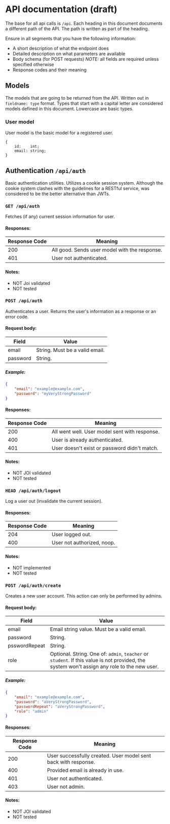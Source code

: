 # API documentation (draft)

The base for all api calls is `/api`. Each heading in this document documents a different
path of the API. The path is written as part of the heading.

Ensure in all segments that you have the following information:
* A short description of what the endpoint does
* Detailed description on what parameters are available
* Body schema (for POST requests) *NOTE:* all fields are required unless specified otherwise
* Response codes and their meaning



## Models
The models that are going to be returned from the API. Written out in `fieldname: type` format. Types that start with
a capital letter are considered models defined in this document. Lowercase are basic types.

### User model
User model is the basic model for a registered user.

```
{
    id:    int;
    email: string;
}
```



## Authentication `/api/auth`
Basic authentication utilities. Utilizes a cookie session system. Although the cookie system clashes with the guidelines
for a RESTful service, was considered to be the better alternative than JWTs.



### `GET /api/auth`
Fetches (if any) current session information for user.

#### Responses:
Response Code | Meaning
--------------|--------
200 | All good. Sends user model with the response.
401 | User not authenticated.

#### Notes:
* NOT Joi validated
* NOT tested



### `POST /api/auth`
Authenticates a user. Returns the user's information as a response or an error code.

#### Request body:
Field | Value
------|------
email | String. Must be a valid email.
password | String.

##### Example:
```json
{
    "email": "example@example.com",
    "password": "myVeryStrongPassword"
}
```

#### Responses:
Response Code | Meaning
--------------|--------
200 | All went well. User model sent with response.
400 | User is already authenticated.
401 | User doesn't exist or password didn't match.

#### Notes:
* NOT JOI validated
* NOT tested



### `HEAD /api/auth/logout`
Log a user out (invalidate the current session).

#### Responses:
Response Code | Meaning
--------------|--------
204 | User logged out.
400 | User not authorized, noop.

#### Notes:
* NOT implemented
* NOT tested



### `POST /api/auth/create`
Creates a new user account. This action can only be performed by admins.

#### Request body:
Field | Value
------|------
email | Email string value. Must be a valid email.
password | String.
psswordRepeat | String.
role | Optional. String. One of: `admin`, `teacher` or `student`. If this value is not provided, the system won't assign any role to the new user.

##### Example:
```json
{
    "email": "example@example.com",
    "password": "aVeryStrongPassword",
    "passwordRepeat": "aVeryStrongPassword",
    "role": "admin"
}
```

#### Responses:
Response Code | Meaning
--------------|--------
200 | User successfully created. User model sent back with response.
400 | Provided email is already in use.
401 | User not authenticated.
403 | User not admin.

#### Notes:
* NOT JOI validated
* NOT tested